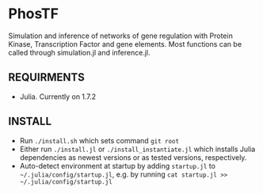 # PhosTF
Simulation and inference of networks of gene regulation with Protein Kinase, Transcription Factor and gene elements. Most functions can be called through simulation.jl and inference.jl.

## REQUIRMENTS
- Julia. Currently on 1.7.2

## INSTALL
- Run `./install.sh` which sets command `git root`
- Either run `./install.jl` or `./install_instantiate.jl` which installs Julia 
  dependencies as newest versions or as tested versions, respectively.
- Auto-detect environment at startup by adding `startup.jl` to `~/.julia/config/startup.jl`, e.g. by running `cat startup.jl >> ~/.julia/config/startup.jl`

